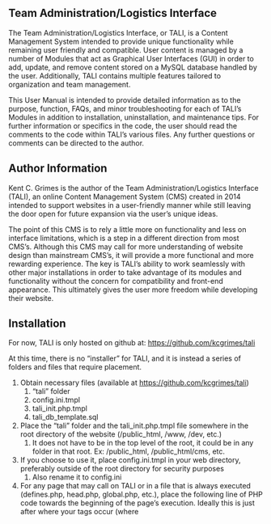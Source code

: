 ## Team Administration/Logistics Interface

The Team Administration/Logistics Interface, or TALI, is a Content Management System intended to provide unique functionality while remaining user friendly and compatible. User content is managed by a number of Modules that act as Graphical User Interfaces (GUI) in order to add, update, and remove content stored on a MySQL database handled by the user. Additionally, TALI contains multiple features tailored to organization and team management.

This User Manual is intended to provide detailed information as to the purpose, function, FAQs, and minor troubleshooting for each of TALI’s Modules in addition to installation, uninstallation, and maintenance tips. For further information or specifics in the code, the user should read the comments to the code within TALI’s various files. Any further questions or comments can be directed to the author. 

## Author Information

Kent C. Grimes is the author of the Team Administration/Logistics Interface (TALI), an online Content Management System (CMS) created in 2014 intended to support websites in a user-friendly manner while still leaving the door open for future expansion via the user’s unique ideas. 

The point of this CMS is to rely a little more on functionality and less on interface limitations, which is a step in a different direction from most CMS’s. Although this CMS may call for more understanding of website design than mainstream CMS’s, it will provide a more functional and more rewarding experience. The key is TALI’s ability to work seamlessly with other major installations in order to take advantage of its modules and functionality without the concern for compatibility and front-end appearance. This ultimately gives the user more freedom while developing their website.

## Installation

For now, TALI is only hosted on github at: https://github.com/kcgrimes/tali  

At this time, there is no “installer” for TALI, and it is instead a series of folders and files that require placement. 

1. Obtain necessary files (available at https://github.com/kcgrimes/tali)
	1. “tali” folder
	1. config.ini.tmpl
	1. tali_init.php.tmpl
	1. tali_db_template.sql
2. Place the “tali” folder and the tali_init.php.tmpl file somewhere in the root directory of the website (/public_html, /www, /dev, etc.)
	1. It does not have to be in the top level of the root, it could be in any folder in that root. Ex: /public_html, /public_html/cms, etc.
3. If you choose to use it, place config.ini.tmpl in your web directory, preferably outside of the root directory for security purposes
	1. Also rename it to config.ini
4. For any page that may call on TALI or in a file that is always executed (defines.php, head.php, global.php, etc.), place the following line of PHP code towards the beginning of the page’s execution. Ideally this is just after where your <head> tags occur (where <title> and <meta> are defined, shortly after session_start(), etc.)

```
//Initialize Team Administration/Logistics Interface (TALI)
require "tali_init.php";
```
	
Note: If the tali_init.php file is anywhere but the root directory (or whatever level <head> is in) you will need to adjust the path above accordingly, along with make adjustments as directed in tali_init.php.

5. Using phpMyAdmin or similar MySQL Database GUI, import the TALI .sql file to the desired database so that the TALI tables will populate
6. Rename tali_init.php.tmpl to tali_init.php
7. Edit tali_init.php to tailor TALI to your website’s configuration
	1. This file contains all of the various definitions, and small explanations for each one. Read carefully!
8.	At this time, the user should not notice any changes to their website unless there are conflicting CSS definitions. 
9.	The user should however be able to access the “admin panel” TALI GUI at /tali/index.php (Ex. https://www.domain.com/tali/index.php) and begin utilizing the modules!
	1. The initial access login is temporary and should be changed to a permanent, unique login ASAP:
		1. Username: admin
		1. Password: password
	1. Although it is possible to set a hyperlink somewhere on the user’s website to access TALI, for security reasons it is suggested to instead setup a reasonably remembered redirect, such as /admin, pointing to /tali/index.php. This is done via the .htaccess file in the website’s root directory, or through a GUI such as cPanel, if made available by the website host. 
	1. If a user is attempting to access TALI with a defined temporary password, they will be redirected to the Account page to set their own unique password. 

## Documentation

A Word document is included with TALI. This User Manual is intended to provide detailed information as to the purpose, function, FAQs, and minor troubleshooting for each of TALI’s Modules in addition to installation, uninstallation, and maintenance tips. For further information or specifics in the code, the user should read the comments to the code within TALI’s various files. Any further questions or comments can be directed to the author. 

## Tests

TALI is designed to exit upon critical failure and it will attempt to announce the problem in plain text. These types of failures are intended for development, and should never be encountered down the road if they were not encountered at launch, save for software updates. Upon setup or completion of modifications, it is recommended that the user, before launch, access at minimum the following pages:
* Home Page
* Some other front-end page that calls TALI
* Front-end page that uses a heavy TALI module (Roster, News, etc.)
* Back-end TALI Index
* Back-end page for any TALI module

## Contributors

Contributions are welcomed and encouraged. Please follow the below guidelines:
* Use the Pull Request feature
* Document any additional work
* Provide reasonable commit history comments
* Test all modifications locally and online

## License

MIT License

Copyright (c) 2014-2024 Kent C. Grimes. All Rights Reserved.

Permission is hereby granted, free of charge, to any person obtaining a copy of this software and associated documentation files (the "Software"), to deal in the Software without restriction, including without limitation the rights to use, copy, modify, merge, publish, distribute, sublicense, and/or sell copies of the Software, and to permit persons to whom the Software is furnished to do so, subject to the following conditions:

The above copyright notice and this permission notice shall be included in all copies or substantial portions of the Software.

THE SOFTWARE IS PROVIDED "AS IS", WITHOUT WARRANTY OF ANY KIND, EXPRESS OR IMPLIED, INCLUDING BUT NOT LIMITED TO THE WARRANTIES OF MERCHANTABILITY, FITNESS FOR A PARTICULAR PURPOSE AND NONINFRINGEMENT. IN NO EVENT SHALL THE AUTHORS OR COPYRIGHT HOLDERS BE LIABLE FOR ANY CLAIM, DAMAGES OR OTHER LIABILITY, WHETHER IN AN ACTION OF CONTRACT, TORT OR OTHERWISE, ARISING FROM, OUT OF OR IN CONNECTION WITH THE SOFTWARE OR THE USE OR OTHER DEALINGS IN THE SOFTWARE.
